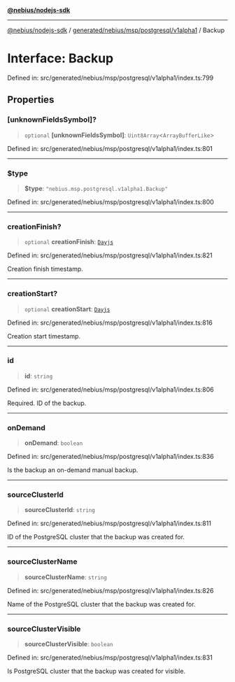 [**@nebius/nodejs-sdk**](../../../../../../README.md)

---

[@nebius/nodejs-sdk](../../../../../../README.md) / [generated/nebius/msp/postgresql/v1alpha1](../README.md) / Backup

# Interface: Backup

Defined in: src/generated/nebius/msp/postgresql/v1alpha1/index.ts:799

## Properties

### \[unknownFieldsSymbol\]?

> `optional` **\[unknownFieldsSymbol\]**: `Uint8Array`\<`ArrayBufferLike`\>

Defined in: src/generated/nebius/msp/postgresql/v1alpha1/index.ts:801

---

### $type

> **$type**: `"nebius.msp.postgresql.v1alpha1.Backup"`

Defined in: src/generated/nebius/msp/postgresql/v1alpha1/index.ts:800

---

### creationFinish?

> `optional` **creationFinish**: [`Dayjs`](../../../../../../runtime/protos/core/dayjs/classes/Dayjs.md)

Defined in: src/generated/nebius/msp/postgresql/v1alpha1/index.ts:821

Creation finish timestamp.

---

### creationStart?

> `optional` **creationStart**: [`Dayjs`](../../../../../../runtime/protos/core/dayjs/classes/Dayjs.md)

Defined in: src/generated/nebius/msp/postgresql/v1alpha1/index.ts:816

Creation start timestamp.

---

### id

> **id**: `string`

Defined in: src/generated/nebius/msp/postgresql/v1alpha1/index.ts:806

Required. ID of the backup.

---

### onDemand

> **onDemand**: `boolean`

Defined in: src/generated/nebius/msp/postgresql/v1alpha1/index.ts:836

Is the backup an on-demand manual backup.

---

### sourceClusterId

> **sourceClusterId**: `string`

Defined in: src/generated/nebius/msp/postgresql/v1alpha1/index.ts:811

ID of the PostgreSQL cluster that the backup was created for.

---

### sourceClusterName

> **sourceClusterName**: `string`

Defined in: src/generated/nebius/msp/postgresql/v1alpha1/index.ts:826

Name of the PostgreSQL cluster that the backup was created for.

---

### sourceClusterVisible

> **sourceClusterVisible**: `boolean`

Defined in: src/generated/nebius/msp/postgresql/v1alpha1/index.ts:831

Is PostgreSQL cluster that the backup was created for visible.
